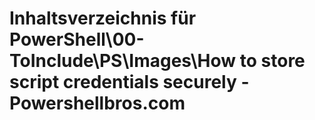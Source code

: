 # Inhaltsverzeichnis für PowerShell\00-ToInclude\PS\Images\How to store script credentials securely - Powershellbros.com


